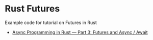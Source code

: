 # Rust Futures

Example code for tutorial on Futures in Rust
* [Async Programming in Rust — Part 3: Futures and Async / Await](https://medium.com/@KevinBGreene/async-programming-in-rust-part-3-futures-and-async-await-b508f7e44abc)